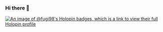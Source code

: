 ### Hi there 👋

[![An image of @fugi98's Holopin badges, which is a link to view their full Holopin profile](https://holopin.me/fugi98)](https://holopin.io/@fugi98)

<!--
**fugi98/fugi98** is a ✨ _special_ ✨ repository because its `README.md` (this file) appears on your GitHub profile.

Here are some ideas to get you started:

- 🔭 I’m currently working on ...
- 🌱 I’m currently learning ...
- 👯 I’m looking to collaborate on ...
- 🤔 I’m looking for help with ...
- 💬 Ask me about ...
- 📫 How to reach me: ...
- 😄 Pronouns: ...
- ⚡ Fun fact: ...
-->
